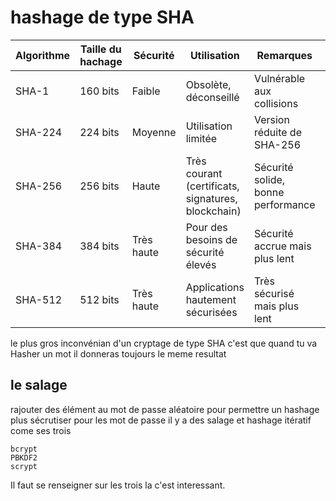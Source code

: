 # hashage de type SHA 

| Algorithme | Taille du hachage | Sécurité | Utilisation | Remarques |nb caractère|
|------------|-------------------|----------|-------------|-----------|------------|
| SHA-1  | 160 bits          | Faible   | Obsolète, déconseillé | Vulnérable aux collisions |40|
| SHA-224| 224 bits          | Moyenne  | Utilisation limitée | Version réduite de SHA-256 |56|
| SHA-256| 256 bits          | Haute    | Très courant (certificats, signatures, blockchain) | Sécurité solide, bonne performance |64|
| SHA-384| 384 bits          | Très haute | Pour des besoins de sécurité élevés | Sécurité accrue mais plus lent |96|
| SHA-512| 512 bits          | Très haute | Applications hautement sécurisées | Très sécurisé mais plus lent |128|

le plus gros inconvénian d'un cryptage de type SHA c'est que quand tu va Hasher un mot il donneras toujours le meme resultat 

## le salage 

rajouter des élément au mot de passe aléatoire pour permettre un hashage plus sécrutiser
 pour les mot de passe il y a des salage et hashage itératif come ses trois 
```
bcrypt
PBKDF2
scrypt
```
Il faut se renseigner sur les trois la c'est interessant.
